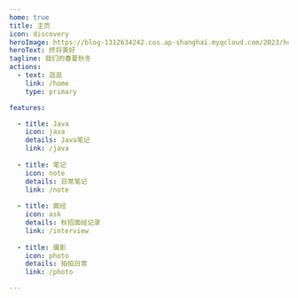 ```yaml
---
home: true
title: 主页
icon: discovery
heroImage: https://blog-1312634242.cos.ap-shanghai.myqcloud.com/2023/homebg.jpg
heroText: 终将美好
tagline: 我们的春夏秋冬
actions:
  - text: 逛逛
    link: /home
    type: primary

features:

  - title: Java
    icon: java
    details: Java笔记
    link: /java
    
  - title: 笔记
    icon: note
    details: 日常笔记
    link: /note
    
  - title: 面经
    icon: ask
    details: 秋招面经记录
    link: /interview
    
  - title: 摄影
    icon: photo
    details: 拍拍日常
    link: /photo

---
```


